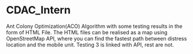 # CDAC_Intern
Ant Colony Optimization(ACO) Algorithm with some testing results in the form of HTML File.
The HTML files can be realised as a map using OpenStreetMap API, where you can find the fastest path between distress location and the mobile unit.
Testing 3 is linked with API, rest are not.
